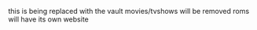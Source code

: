 this is being replaced with the vault movies/tvshows will be removed roms will have its own website
